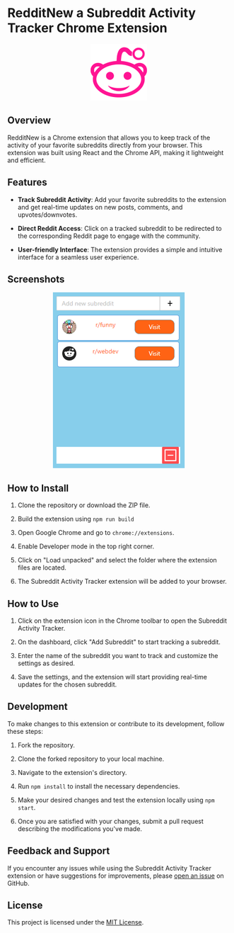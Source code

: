 # RedditNew a Subreddit Activity Tracker Chrome Extension

<p align="center">
    <img src="./public/reddit-128.png">
</p>

## Overview

RedditNew is a Chrome extension that allows you to keep track of the activity of your favorite subreddits directly from your browser. This extension was built using React and the Chrome API, making it lightweight and efficient.

## Features

- **Track Subreddit Activity**: Add your favorite subreddits to the extension and get real-time updates on new posts, comments, and upvotes/downvotes.

- **Direct Reddit Access**: Click on a tracked subreddit to be redirected to the corresponding Reddit page to engage with the community.

- **User-friendly Interface**: The extension provides a simple and intuitive interface for a seamless user experience.

## Screenshots

<p align="center">
    <img src="./image.png">
</p>

## How to Install

1. Clone the repository or download the ZIP file.

2. Build the extension using `npm run build` 

3. Open Google Chrome and go to `chrome://extensions`.

4. Enable Developer mode in the top right corner.

5. Click on "Load unpacked" and select the folder where the extension files are located.

6. The Subreddit Activity Tracker extension will be added to your browser.

## How to Use

1. Click on the extension icon in the Chrome toolbar to open the Subreddit Activity Tracker.

2. On the dashboard, click "Add Subreddit" to start tracking a subreddit.

3. Enter the name of the subreddit you want to track and customize the settings as desired.

4. Save the settings, and the extension will start providing real-time updates for the chosen subreddit.

## Development

To make changes to this extension or contribute to its development, follow these steps:

1. Fork the repository.

2. Clone the forked repository to your local machine.

3. Navigate to the extension's directory.

4. Run `npm install` to install the necessary dependencies.

5. Make your desired changes and test the extension locally using `npm start`.

6. Once you are satisfied with your changes, submit a pull request describing the modifications you've made.

## Feedback and Support

If you encounter any issues while using the Subreddit Activity Tracker extension or have suggestions for improvements, please [open an issue](link_to_issues) on GitHub.

## License

This project is licensed under the [MIT License](link_to_license).